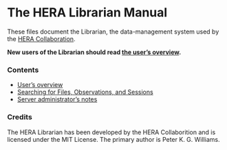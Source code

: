 # The HERA Librarian Manual

These files document the Librarian, the data-management system used by the
[HERA Collaboration](http://reionization.org/).

**New users of the Librarian should read [the user’s overview](Overview.md).**


### Contents

- [User’s overview](Overview.md)
- [Searching for Files, Observations, and Sessions](Searching.md)
- [Server administrator’s notes](Administration.md)


### Credits

The HERA Librarian has been developed by the HERA Collaborition and is licensed
under the MIT License. The primary author is Peter K. G. Williams.
